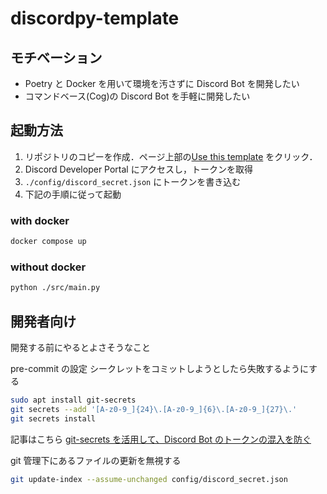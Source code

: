 # discordpy-template

## モチベーション

- Poetry と Docker を用いて環境を汚さずに Discord Bot を開発したい
- コマンドベース(Cog)の Discord Bot を手軽に開発したい

## 起動方法

1. リポジトリのコピーを作成．ページ上部の[Use this template](https://github.com/t4t5u0/discordpy-template/generate) をクリック．
1. Discord Developer Portal にアクセスし，トークンを取得
1. `./config/discord_secret.json` にトークンを書き込む
1. 下記の手順に従って起動

### with docker

```sh
docker compose up
```

### without docker

```sh
python ./src/main.py
```

## 開発者向け

開発する前にやるとよさそうなこと

pre-commit の設定
シークレットをコミットしようとしたら失敗するようにする

```sh
sudo apt install git-secrets
git secrets --add '[A-z0-9_]{24}\.[A-z0-9_]{6}\.[A-z0-9_]{27}\.'
git secrets install
```

記事はこちら
[git-secrets を活用して、Discord Bot のトークンの混入を防ぐ](https://zenn.dev/t4t5u0/articles/c89a32165f52dddae258)

git 管理下にあるファイルの更新を無視する

```sh
git update-index --assume-unchanged config/discord_secret.json
```